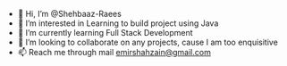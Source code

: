 - 👋 Hi, I’m @Shehbaaz-Raees
- 👀 I’m interested in Learning to build project using Java
- 🌱 I’m currently learning Full Stack Development
- 💞️ I’m looking to collaborate on any projects, cause I am too enquisitive
- 📫 Reach me through mail emirshahzain@gmail.com

<!---
Shehbaaz-Raees/Shehbaaz-Raees is a ✨ special ✨ repository because its `README.md` (this file) appears on your GitHub profile.
You can click the Preview link to take a look at your changes.
--->
